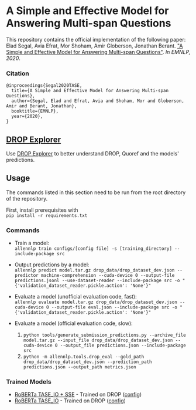 # A Simple and Effective Model for Answering Multi-span Questions

This repository contains the official implementation of the following paper:  
Elad Segal, Avia Efrat, Mor Shoham, Amir Globerson, Jonathan Berant. ["A Simple and Effective Model for Answering Multi-span Questions"](http://arxiv.org/abs/1909.13375). _In EMNLP, 2020_.

### Citation
```
@inproceedings{Segal2020TASE,
  title={A Simple and Effective Model for Answering Multi-span Questions},
  author={Segal, Elad and Efrat, Avia and Shoham, Mor and Globerson, Amir and Berant, Jonathan},
  booktitle={EMNLP},
  year={2020},
}
```

## [DROP Explorer](https://github.com/eladsegal/DROP-explorer)
Use [DROP Explorer](https://github.com/eladsegal/DROP-explorer) to better understand DROP, Quoref and the models' predictions.

## Usage
The commands listed in this section need to be run from the root directory of the repository.

First, install prerequisites with  
```pip install -r requirements.txt```

### Commands
* Train a model:  
```allennlp train configs/[config file] -s [training_directory] --include-package src```

* Output predictions by a model:  
```allennlp predict model.tar.gz drop_data/drop_dataset_dev.json --predictor machine-comprehension --cuda-device 0 --output-file predictions.jsonl --use-dataset-reader --include-package src -o "{'validation_dataset_reader.pickle.action': 'None'}"```

* Evaluate a model (unofficial evaluation code, fast):  
```allennlp evaluate model.tar.gz drop_data/drop_dataset_dev.json --cuda-device 0 --output-file eval.json --include-package src -o "{'validation_dataset_reader.pickle.action': 'None'}"```

* Evaluate a model (official evaluation code, slow):
  1. ```python tools/generate_submission_predictions.py --archive_file model.tar.gz --input_file drop_data/drop_dataset_dev.json --cuda-device 0 --output_file predictions.json --include-package src```
  2. ```python -m allennlp.tools.drop_eval --gold_path drop_data/drop_dataset_dev.json --prediction_path predictions.json --output_path metrics.json```
  
### Trained Models
- [RoBERTa TASE_IO + SSE](https://drive.google.com/file/d/1k8MFEmmGeUXlBmghAKN8Xl_a6mbFUHdn/view) - Trained on DROP ([config](https://github.com/eladsegal/tag-based-multi-span-extraction/blob/master/configs/drop/roberta/drop_roberta_large_TASE_IO_SSE.jsonnet))
- [RoBERTa TASE_IO](https://drive.google.com/file/d/1VneI-thp4dfTOcqRPv1-Gzq1jmwsvq_i/view) - Trained on DROP ([config](https://github.com/eladsegal/tag-based-multi-span-extraction/blob/master/configs/drop/roberta/drop_roberta_large_TASE_IO.jsonnet))


